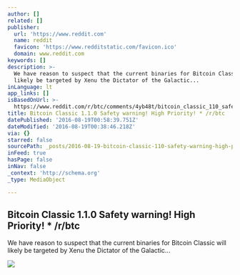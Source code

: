 ```yaml
---
author: []
related: []
publisher:
  url: 'https://www.reddit.com'
  name: reddit
  favicon: 'https://www.redditstatic.com/favicon.ico'
  domain: www.reddit.com
keywords: []
description: >-
  We have reason to suspect that the current binaries for Bitcoin Classic will
  likely be targeted by Xenu the Dictator of the Galactic...
inLanguage: lt
app_links: []
isBasedOnUrl: >-
  https://www.reddit.com/r/btc/comments/4yb48t/bitcoin_classic_110_safety_warning_high_priority/
title: Bitcoin Classic 1.1.0 Safety warning! High Priority! * /r/btc
datePublished: '2016-08-19T00:58:39.751Z'
dateModified: '2016-08-19T00:38:46.218Z'
via: {}
starred: false
sourcePath: _posts/2016-08-19-bitcoin-classic-110-safety-warning-high-priority-rbt.md
inFeed: true
hasPage: false
inNav: false
_context: 'http://schema.org'
_type: MediaObject

---
```

<article style=""><h1>Bitcoin Classic 1.1.0 Safety warning! High Priority! * /r/btc</h1><p>We have reason to suspect that the current binaries for Bitcoin Classic will likely be targeted by Xenu the Dictator of the Galactic...</p><img src="https://www.redditstatic.com/icon.png" /></article>
